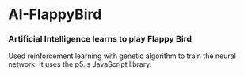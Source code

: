 # AI-FlappyBird
### Artificial Intelligence learns to play Flappy Bird

Used reinforcement learning with genetic algorithm to train the neural network. 
It uses the p5.js JavaScript library.

